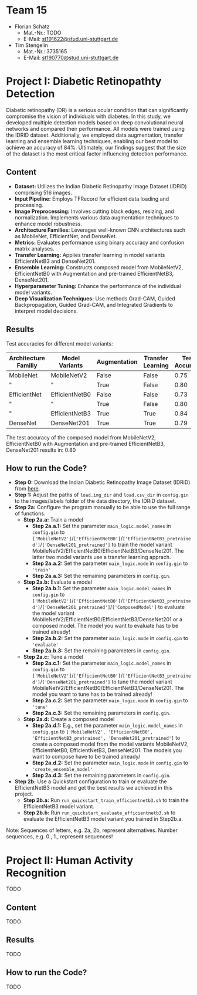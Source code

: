 # Team 15
* Florian Schatz  
  * Mat.-Nr.: TODO
  * E-Mail: st191622@stud.uni-stuttgart.de
* Tim Stengelin  
  * Mat.-Nr.: 3735165
  * E-Mail: st190770@stud.uni-stuttgart.de

# Project I: Diabetic Retinopathty Detection
Diabetic retinopathy (DR) is a serious ocular condition that can significantly compromise the vision of individuals with diabetes. In this study, we developed multiple detection models based on deep convolutional neural networks and compared their performance. All models were trained using the IDRID dataset. Additionally, we employed data augmentation, transfer learning and ensemble learning techniques, enabling our best model to achieve an accuracy of 84%. Ultimately, our findings suggest that the size of the dataset is the most critical factor influencing detection performance.

## Content
* **Dataset:** Utilizes the Indian Diabetic Retinopathy Image Dataset (IDRiD) comprising 516 images.
* **Input Pipeline:** Employs TFRecord for efficient data loading and processing.
* **Image Preprocessing:** Involves cutting black edges, resizing, and normalization. Implements various data augmentation techniques to enhance model robustness.
* **Architecture Families:** Leverages well-known CNN architectures such as MobileNet, EfficientNet, and DenseNet.
* **Metrics:** Evaluates performance using binary accuracy and confusion matrix analyses.
* **Transfer Learning:** Applies transfer learning in model variants EfficientNetB3 and DenseNet201.
* **Ensemble Learning:** Constructs composed model from MobileNetV2, EfficientNetB0 with Augmentation and pre-trained EfficientNetB3, DenseNet201.
* **Hyperparameter Tuning:** Enhance the performance of the individual model variants.
* **Deep Visualization Techniques:** Use methods Grad-CAM, Guided Backpropagation, Guided Grad-CAM, and Integrated Gradients to interpret model decisions.


##  Results
Test accuracies for different model variants:

| **Architecture Familiy** | **Model Variants** | **Augmentation** | **Transfer Learning** | **Test Accuracy** |
|--------------------------|--------------------|------------------|-----------------------|-------------------|
| MobileNet                | MobileNetV2        | False            | False                 | 0.75              |
| "                        | "                  | True             | False                 | 0.80              |
| EfficientNet             | EfficientNetB0     | False            | False                 | 0.73              |
| "                        | "                  | True             | False                 | 0.80              |
| "                        | EfficientNetB3     | True             | True                  | 0.84              |
| DenseNet                 | DenseNet201        | True             | True                  | 0.79              |

The test accuracy of the composed model from MobileNetV2, EfficientNetB0 with Augmentation and pre-trained EfficientNetB3, DenseNet201 results in: 0.80

## How to run the Code?
* **Step 0:** Download the Indian Diabetic Retinopathy Image Dataset (IDRiD) from [here](https://ieee-dataport.org/open-access/indian-diabetic-retinopathy-image-dataset-idrid).
* **Step 1:** Adjust the paths of `load.img_dir` and `load.csv_dir` in `config.gin` to the images/labels folder of the data directory, the IDRiD dataset.
* **Step 2a:** Configure the program manually to be able to use the full range of functions.
  * **Step 2a.a:** Train a model
    * **Step 2a.a.1:** Set the parameter `main_logic.model_names` in `config.gin` to `['MobileNetV2']`/`['EfficientNetB0']`/`['EfficientNetB3_pretrained']`/`['DenseNet201_pretrained']` to train the model variant MobileNetV2/EfficientNetB0/EfficientNetB3/DenseNet201. The latter two model variants use a transfer learning apprach.
    * **Step 2a.a.2:** Set the parameter `main_logic.mode` in `config.gin` to `'train'`
    * **Step 2a.a.3:** Set the remaining parameters in `config.gin`.
  * **Step 2a.b:** Evaluate a model
    * **Step 2a.b.1:** Set the parameter `main_logic.model_names` in `config.gin` to `['MobileNetV2']`/`['EfficientNetB0']`/`['EfficientNetB3_pretrained']`/`['DenseNet201_pretrained']`/`['ComposedModel']` to evaluate the model variant MobileNetV2/EfficientNetB0/EfficientNetB3/DenseNet201 or a composed model. The model you want to evaluate has to be trained already!
    * **Step 2a.b.2:** Set the parameter `main_logic.mode` in `config.gin` to `'evaluate'`
    * **Step 2a.b.3:** Set the remaining parameters in `config.gin`.
  * **Step 2a.c:** Tune a model
    * **Step 2a.c.1:** Set the parameter `main_logic.model_names` in `config.gin` to `['MobileNetV2']`/`['EfficientNetB0']`/`['EfficientNetB3_pretrained']`/`['DenseNet201_pretrained']` to tune the model variant MobileNetV2/EfficientNetB0/EfficientNetB3/DenseNet201.  The model you want to tune has to be trained already!
    * **Step 2a.c.2:** Set the parameter `main_logic.mode` in `config.gin` to `'tune'`
    * **Step 2a.c.3:** Set the remaining parameters in `config.gin`.
  * **Step 2a.d:** Create a composed model
    * **Step 2a.d.1:** E.g., set the parameter `main_logic.model_names` in `config.gin` to `['MobileNetV2', 'EfficientNetB0', 'EfficientNetB3_pretrained', 'DenseNet201_pretrained']` to create a composed model from the model variants MobileNetV2, EfficientNetB0, EfficientNetB3, DenseNet201.  The models you want to compose have to be trained already/
    * **Step 2a.d.2:** Set the parameter `main_logic.mode` in `config.gin` to `'create_ensemble_model'`
    * **Step 2a.d.3:** Set the remaining parameters in `config.gin`.
* **Step 2b:** Use a Quickstart configuration to train or evaluate the EfficientNetB3 model and get the best results we achieved in this project.
  * **Step 2b.a:** Run `run_quickstart_train_efficientnetb3.sh` to train the EfficientNetB3 model variant.
  * **Step 2b.b:** Run `run_quickstart_evaluate_efficientnetb3.sh` to evaluate the EfficientNetB3 model variant you trained in Step2b.a. 

Note: Sequences of letters, e.g. 2a, 2b, represent alternatives. Number sequences, e.g. 0., 1., represent sequences!

# Project II: Human Activity Recognition
TODO

## Content
TODO

##  Results
TODO

## How to run the Code?
TODO

